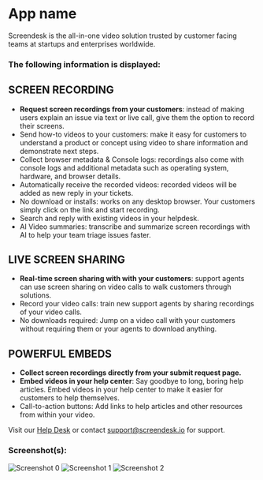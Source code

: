 # App name

Screendesk is the all-in-one video solution trusted by customer facing teams at startups and enterprises worldwide. 

### The following information is displayed:

## SCREEN RECORDING

* **Request screen recordings from your customers**: instead of making users explain an issue via text or live call, give them the option to record their screens. 
* Send how-to videos to your customers: make it easy for customers to understand a product or concept using video to share information and demonstrate next steps.
* Collect browser metadata & Console logs: recordings also come with console logs and additional metadata such as operating system, hardware, and browser details. 
* Automatically receive the recorded videos: recorded videos will be added as new reply in your tickets. 
* No download or installs: works on any desktop browser. Your customers simply click on the link and start recording. 
* Search and reply with existing videos in your helpdesk.
* AI Video summaries: transcribe and summarize screen recordings with AI to help your team triage issues faster.

## LIVE SCREEN SHARING

* **Real-time screen sharing with with your customers**: support agents can use screen sharing on video calls to walk customers through solutions.
* Record your video calls: train new support agents by sharing recordings of your video calls.
* No downloads required: Jump on a video call with your customers without requiring them or your agents to download anything.

## POWERFUL EMBEDS

* **Collect screen recordings directly from your submit request page.**
* **Embed videos in your help center**: Say goodbye to long, boring help articles. Embed videos in your help center to make it easier for customers to help themselves.
* Call-to-action buttons: Add links to help articles and other resources from within your video.

Visit our [Help Desk](https://docs.screendesk.io) or contact support@screendesk.io for support. 

### Screenshot(s):

![Screenshot 0](https://res.cloudinary.com/dlpxdgq10/image/upload/v1687946679/klz4835tpripxwy2t5xt.png "Sreenshot 0")
![Screenshot 1](https://res.cloudinary.com/dlpxdgq10/image/upload/v1687946679/zsizmwjxq5bqbwxot5yc.png "Sreenshot 0")
![Screenshot 2](https://res.cloudinary.com/dlpxdgq10/image/upload/v1687946679/tjcwso8kvycnohdxv8zs.png "Sreenshot 0")








